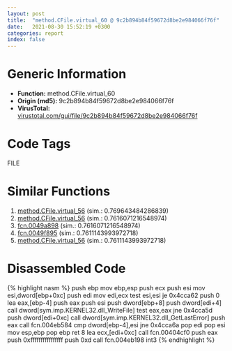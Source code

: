 ```yaml
---
layout: post
title:  "method.CFile.virtual_60 @ 9c2b894b84f59672d8be2e984066f76f"
date:   2021-08-30 15:52:19 +0300
categories: report
index: false
---
```


# Generic Information
- **Function:** method.CFile.virtual\_60
- **Origin (md5):** 9c2b894b84f59672d8be2e984066f76f
- **VirusTotal:** [virustotal.com/gui/file/9c2b894b84f59672d8be2e984066f76f][virustotal_ref]

# Code Tags
<span class="tag" id="FILE">FILE</span>


# Similar Functions

1. [method.CFile.virtual\_56][similar_1_ref] (sim.: 0.769643484286839)
2. [method.CFile.virtual\_56][similar_2_ref] (sim.: 0.7616071216548974)
3. [fcn.0049a898][similar_3_ref] (sim.: 0.7616071216548974)
4. [fcn.0049f895][similar_4_ref] (sim.: 0.7611143993972718)
5. [method.CFile.virtual\_56][similar_5_ref] (sim.: 0.7611143993972718)


# Disassembled Code

{% highlight nasm %}
push ebp
mov ebp,esp
push ecx
push esi
mov esi,dword[ebp+0xc]
push edi
mov edi,ecx
test esi,esi
je 0x4cca62
push 0
lea eax,[ebp-4]
push eax
push esi
push dword[ebp+8]
push dword[edi+4]
call dword[sym.imp.KERNEL32.dll_WriteFile]
test eax,eax
jne 0x4cca5d
push dword[edi+0xc]
call dword[sym.imp.KERNEL32.dll_GetLastError]
push eax
call fcn.004eb584
cmp dword[ebp-4],esi
jne 0x4cca6a
pop edi
pop esi
mov esp,ebp
pop ebp
ret 8
lea ecx,[edi+0xc]
call fcn.00404cf0
push eax
push 0xffffffffffffffff
push 0xd
call fcn.004eb198
int3 
{% endhighlight %}


[similar_1_ref]: /report/method.CFile.virtual_56@9c2b894b84f59672d8be2e984066f76f
[similar_2_ref]: /report/method.CFile.virtual_56@18980bd3439a28c3ca084fb94b418e27
[similar_3_ref]: /report/fcn.0049a898@18980bd3439a28c3ca084fb94b418e27
[similar_4_ref]: /report/fcn.0049f895@a9fa810a69d3f4d771518b9f44e2d98d
[similar_5_ref]: /report/method.CFile.virtual_56@a9fa810a69d3f4d771518b9f44e2d98d
[virustotal_ref]: https://www.virustotal.com/gui/file/9c2b894b84f59672d8be2e984066f76f